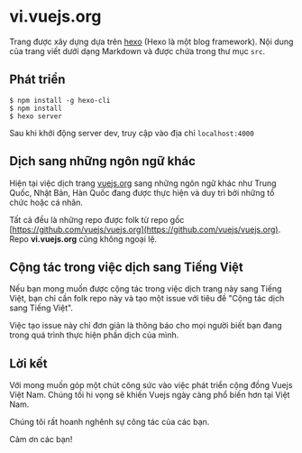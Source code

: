 # vi.vuejs.org

Trang được xây dựng dựa trên [hexo](http://hexo.io/) (Hexo là một blog framework). Nội dung của trang viết dưới dạng Markdown và được chứa trong thư mục `src`.
## Phát triển

```
$ npm install -g hexo-cli
$ npm install
$ hexo server
```

Sau khi khởi động server dev, truy cập vào địa chỉ `localhost:4000`

## Dịch sang những ngôn ngữ khác

Hiện tại việc dịch trang [vuejs.org](https://vuejs.org) sang những ngôn ngữ khác như Trung Quốc, Nhật Bản, Hàn Quốc đang được thực hiện và duy trì bởi những tổ chức hoặc cá nhân.

Tất cả đều là những repo được folk từ repo gốc [https://github.com/vuejs/vuejs.org](https://github.com/vuejs/vuejs.org). Repo **vi.vuejs.org** cũng không ngoại lệ.

## Cộng tác trong việc dịch sang Tiếng Việt

Nếu bạn mong muốn được cộng tác trong việc dịch trang này sang Tiếng Việt, bạn chỉ cần folk repo này và tạo một issue với tiêu đề "Cộng tác dịch sang Tiếng Việt". 

Việc tạo issue này chỉ đơn giản là thông báo cho mọi người biết bạn đang trong quá trình thực hiện phần dịch của mình.

## Lời kết

Với mong muốn góp một chút công sức vào việc phát triển cộng đồng Vuejs Việt Nam. Chúng tối hi vọng sẽ khiến Vuejs ngày càng phổ biến hơn tại Việt Nam.

Chúng tôi rất hoanh nghênh sự công tác của các bạn.

Cảm ơn các bạn!
